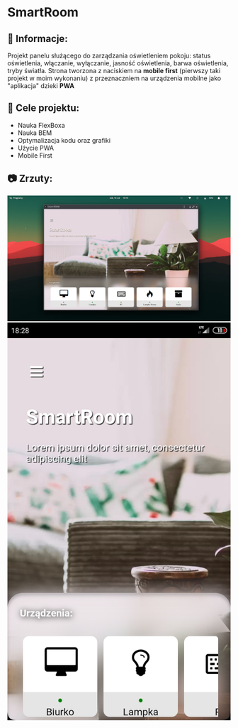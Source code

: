 # SmartRoom

## :memo: Informacje:
 Projekt panelu służącego do zarządzania oświetleniem pokoju: status oświetlenia, włączanie, wyłączanie, jasność oświetlenia, barwa oświetlenia, tryby światła.
 Strona tworzona z naciskiem na **mobile first** (pierwszy taki projekt w moim wykonaniu) z przeznaczniem na urządzenia mobilne jako "aplikacja" dzieki **PWA**
 
 ## :dart: Cele projektu:
 - Nauka FlexBoxa
 - Nauka BEM
 - Optymalizacja kodu oraz grafiki
 - Użycie PWA
 - Mobile First
 
## :camera: Zrzuty:
![PWA na laptopie](https://raw.githubusercontent.com/L1su/SmartRoom/master/Lap.png)
![PWA na Telefonie](https://raw.githubusercontent.com/L1su/SmartRoom/master/Tel.jpg)

